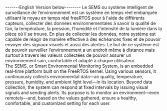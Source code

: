 -------English Version below--------
Le SEMS ou système intelligent de surveillance de l’environnement est un système en temps réel embarquée utilisant le noyau en temps réel freeRTOS pour à l'aide de différents capteurs, collecter des données environnementales à savoir la qualité de l’air, la température, la pression, l’humidité et l'intensité de la lumière dans la pièce où il se trouve. En plus de collecter les données, notre système est capable de réagir de manière effective à des échéances fixes et de pouvoir envoyer des signaux visuels et aussi des alertes. Le but de ce système est de pouvoir surveiller l’environnement a un endroit même à distance mais surtout à travers les valeurs collectées de pouvoir assurer un environnement sain, confortable et adapté à chaque utilisateur.  
The SEMS, or Smart Environmental Monitoring System, is an embedded real-time platform built on the FreeRTOS kernel. Using various sensors, it continuously collects environmental data—air quality, temperature, pressure, humidity, and ambient light level—in its location. Beyond data collection, the system can respond at fixed intervals by issuing visual signals and sending alerts. Its purpose is to monitor an environment—even remotely—and, based on the values gathered, ensure a healthy, comfortable, and customized setting for each user.
